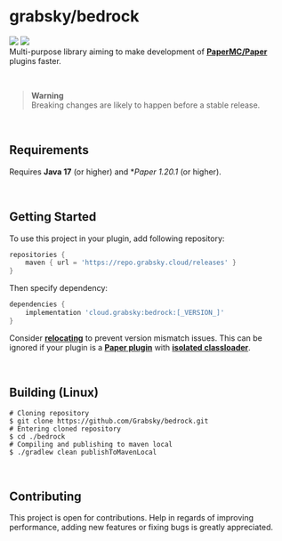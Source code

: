 # grabsky/bedrock
[![](https://github.com/Grabsky/bedrock/actions/workflows/gradle.yml/badge.svg)](https://github.com/Grabsky/bedrock/actions/workflows/gradle.yml)
[![](https://www.codefactor.io/repository/github/grabsky/bedrock/badge/main)](https://www.codefactor.io/repository/github/grabsky/bedrock/overview/main)  
Multi-purpose library aiming to make development of **[PaperMC/Paper](https://github.com/PaperMC/Paper)** plugins faster.

<br />

> **Warning**  
> Breaking changes are likely to happen before a stable release.

<br />

## Requirements
Requires **Java 17** (or higher) and **Paper 1.20.1* (or higher).

<br />

## Getting Started
To use this project in your plugin, add following repository:
```groovy
repositories {
    maven { url = 'https://repo.grabsky.cloud/releases' }
}
```
Then specify dependency:
```groovy
dependencies {
    implementation 'cloud.grabsky:bedrock:[_VERSION_]'
}
```
Consider **[relocating](https://imperceptiblethoughts.com/shadow/configuration/relocation/)** to prevent version mismatch issues. This can be ignored if your plugin is a **[Paper plugin](https://docs.papermc.io/paper/dev/getting-started/paper-plugins)** with **[isolated classloader](https://docs.papermc.io/paper/dev/getting-started/paper-plugins#classloading-isolation)**.

<br />

## Building (Linux)
```shell
# Cloning repository
$ git clone https://github.com/Grabsky/bedrock.git
# Entering cloned repository
$ cd ./bedrock
# Compiling and publishing to maven local
$ ./gradlew clean publishToMavenLocal
```

<br />

## Contributing
This project is open for contributions. Help in regards of improving performance, adding new features or fixing bugs is greatly appreciated.
